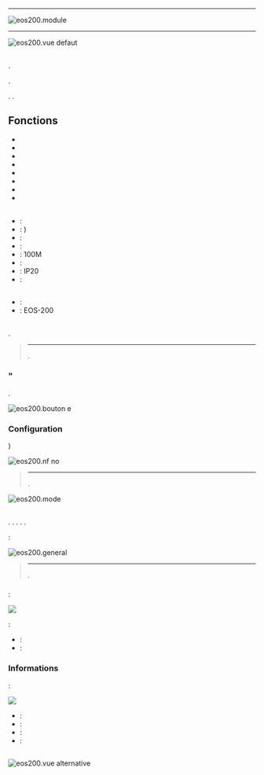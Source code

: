 # 

****

![eos200.module](images/eos200/eos200.module.jpg)

****

![eos200.vue defaut](images/eos200/eos200.vue-defaut.jpg)

## 

.

.

. . 

## Fonctions

-   
-   
-   
-   
-   
-   
-   
-   

## 

-    : 
-    : )
-    : 
-    : 
-    : 100M
-    : 
-    : IP20
-    : 

## 

-    : 
-    : EOS-200

## 

 [](https://doc.jeedom.com/es_ES/plugins/automation%20protocol/edisio/).

> ****
>
> .

### "

.

![eos200.bouton e](images/eos200/eos200.bouton-e.jpg)

### Configuration

)

![eos200.nf no](images/eos200/eos200.nf-no.jpg)

> ****
>
> .

![eos200.mode](images/eos200/eos200.mode.jpg)

## 

. . . . .

 :

![eos200.general](images/eos200/eos200.general.jpg)

> ****
>
> .

###  

 :

![](images/eos200/eos200.commandes.jpg)

 :

-    : 
-    : 

### Informations

 :

![](images/eos200/eos200.informations.jpg)

-    : 
-    : 
-    : 
-    : 

## 

![eos200.vue alternative](images/eos200/eos200.vue-alternative.jpg)
